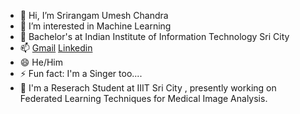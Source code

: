 - 👋 Hi, I’m Srirangam Umesh Chandra
- 👀 I’m interested in Machine Learning
- 🌱 Bachelor's at Indian Institute of Information Technology Sri City
- 📫 [Gmail](ucs1055@gmail.com) [Linkedin](https://www.linkedin.com/in/umesh-chandra-srirangam/)
- 😄 He/Him
- ⚡ Fun fact: I'm a Singer too....
- 🔬 I'm a Reserach Student at IIIT Sri City , presently working on Federated Learning Techniques for Medical Image Analysis.

<!---
srirangamuc/srirangamuc is a ✨ special ✨ repository because its `README.md` (this file) appears on your GitHub profile.
You can click the Preview link to take a look at your changes.
--->
